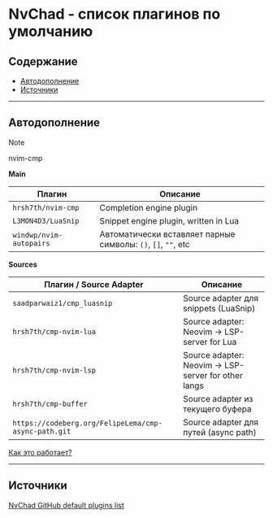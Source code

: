 # NvChad - список плагинов по умолчанию

## Содержание

- [Автодополнение](#%D0%90%D0%B2%D1%82%D0%BE%D0%B4%D0%BE%D0%BF%D0%BE%D0%BB%D0%BD%D0%B5%D0%BD%D0%B8%D0%B5)
- [Источники](#%D0%98%D1%81%D1%82%D0%BE%D1%87%D0%BD%D0%B8%D0%BA%D0%B8)

______________________________________________________________________

## Автодополнение

> [!NOTE]
> nvim-cmp

**Main**

| Плагин | Описание |
| ----------------------- | ------------------------------------------------------------- |
| `hrsh7th/nvim-cmp` | Completion engine plugin |
| `L3MON4D3/LuaSnip` | Snippet engine plugin, written in Lua |
| `windwp/nvim-autopairs` | Автоматически вставляет парные символы: `()`, `[]`, `""`, etc |

**Sources**

| Плагин / Source Adapter | Описание |
| ---------------------------------------------------- | --------------------------------------------------- |
| `saadparwaiz1/cmp_luasnip` | Source adapter для snippets (LuaSnip) |
| `hrsh7th/cmp-nvim-lua` | Source adapter: Neovim → LSP-server for Lua |
| `hrsh7th/cmp-nvim-lsp` | Source adapter: Neovim → LSP-server for other langs |
| `hrsh7th/cmp-buffer` | Source adapter из текущего буфера |
| `https://codeberg.org/FelipeLema/cmp-async-path.git` | Source adapter для путей (async path) |


[Как это работает?](https://github.com/romz987/Nvim-python-IDE/blob/master/neovim-basics/05_nvim-cmp.md)
______________________________________________________________________

## Источники

[NvChad GitHub default plugins list](https://github.com/NvChad/NvChad/blob/v2.5/lua/nvchad/plugins/init.lua)
